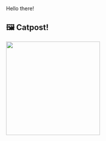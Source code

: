 Hello there!



## 🖼️ Catpost!

<sub>
    <img src="https://cdn2.thecatapi.com/images/VYGLombWC5.jpg" height="256">
</sub>

